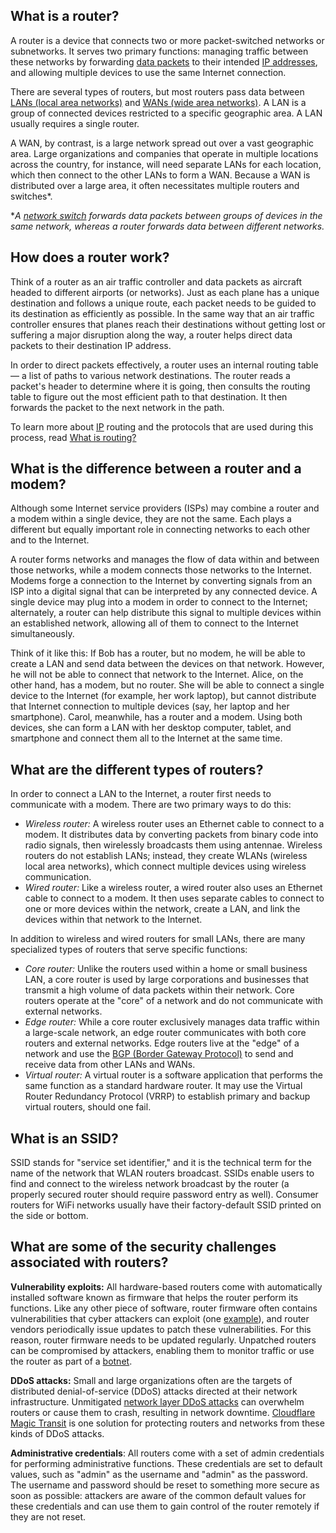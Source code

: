 ## What is a router?

A router is a device that connects two or more packet-switched networks or subnetworks. It serves two primary functions: managing traffic between these networks by forwarding [data packets](https://www.cloudflare.com/learning/network-layer/what-is-a-packet/) to their intended [IP addresses](https://www.cloudflare.com/learning/dns/glossary/what-is-my-ip-address/), and allowing multiple devices to use the same Internet connection.

There are several types of routers, but most routers pass data between [LANs (local area networks)](https://www.cloudflare.com/learning/network-layer/what-is-a-lan/) and [WANs (wide area networks)](https://www.cloudflare.com/learning/network-layer/what-is-a-wan/). A LAN is a group of connected devices restricted to a specific geographic area. A LAN usually requires a single router.

A WAN, by contrast, is a large network spread out over a vast geographic area. Large organizations and companies that operate in multiple locations across the country, for instance, will need separate LANs for each location, which then connect to the other LANs to form a WAN. Because a WAN is distributed over a large area, it often necessitates multiple routers and switches*.

*_A [network switch](https://www.cloudflare.com/learning/network-layer/what-is-a-network-switch/) forwards data packets between groups of devices in the same network, whereas a router forwards data between different networks._

## How does a router work?

Think of a router as an air traffic controller and data packets as aircraft headed to different airports (or networks). Just as each plane has a unique destination and follows a unique route, each packet needs to be guided to its destination as efficiently as possible. In the same way that an air traffic controller ensures that planes reach their destinations without getting lost or suffering a major disruption along the way, a router helps direct data packets to their destination IP address.

In order to direct packets effectively, a router uses an internal routing table — a list of paths to various network destinations. The router reads a packet's header to determine where it is going, then consults the routing table to figure out the most efficient path to that destination. It then forwards the packet to the next network in the path.

To learn more about [IP](https://www.cloudflare.com/learning/network-layer/internet-protocol/) routing and the protocols that are used during this process, read [What is routing?](https://www.cloudflare.com/learning/network-layer/what-is-routing/)

## What is the difference between a router and a modem?

Although some Internet service providers (ISPs) may combine a router and a modem within a single device, they are not the same. Each plays a different but equally important role in connecting networks to each other and to the Internet.

A router forms networks and manages the flow of data within and between those networks, while a modem connects those networks to the Internet. Modems forge a connection to the Internet by converting signals from an ISP into a digital signal that can be interpreted by any connected device. A single device may plug into a modem in order to connect to the Internet; alternately, a router can help distribute this signal to multiple devices within an established network, allowing all of them to connect to the Internet simultaneously.

Think of it like this: If Bob has a router, but no modem, he will be able to create a LAN and send data between the devices on that network. However, he will not be able to connect that network to the Internet. Alice, on the other hand, has a modem, but no router. She will be able to connect a single device to the Internet (for example, her work laptop), but cannot distribute that Internet connection to multiple devices (say, her laptop and her smartphone). Carol, meanwhile, has a router and a modem. Using both devices, she can form a LAN with her desktop computer, tablet, and smartphone and connect them all to the Internet at the same time.

## What are the different types of routers?

In order to connect a LAN to the Internet, a router first needs to communicate with a modem. There are two primary ways to do this:

- _Wireless router:_ A wireless router uses an Ethernet cable to connect to a modem. It distributes data by converting packets from binary code into radio signals, then wirelessly broadcasts them using antennae. Wireless routers do not establish LANs; instead, they create WLANs (wireless local area networks), which connect multiple devices using wireless communication.
- _Wired router:_ Like a wireless router, a wired router also uses an Ethernet cable to connect to a modem. It then uses separate cables to connect to one or more devices within the network, create a LAN, and link the devices within that network to the Internet.

In addition to wireless and wired routers for small LANs, there are many specialized types of routers that serve specific functions:

- _Core router:_ Unlike the routers used within a home or small business LAN, a core router is used by large corporations and businesses that transmit a high volume of data packets within their network. Core routers operate at the "core" of a network and do not communicate with external networks.
- _Edge router:_ While a core router exclusively manages data traffic within a large-scale network, an edge router communicates with both core routers and external networks. Edge routers live at the "edge" of a network and use the [BGP (Border Gateway Protocol)](https://www.cloudflare.com/learning/security/glossary/what-is-bgp/) to send and receive data from other LANs and WANs.
- _Virtual router:_ A virtual router is a software application that performs the same function as a standard hardware router. It may use the Virtual Router Redundancy Protocol (VRRP) to establish primary and backup virtual routers, should one fail.

## What is an SSID?

SSID stands for "service set identifier," and it is the technical term for the name of the network that WLAN routers broadcast. SSIDs enable users to find and connect to the wireless network broadcast by the router (a properly secured router should require password entry as well). Consumer routers for WiFi networks usually have their factory-default SSID printed on the side or bottom.

## What are some of the security challenges associated with routers?

**Vulnerability exploits:** All hardware-based routers come with automatically installed software known as firmware that helps the router perform its functions. Like any other piece of software, router firmware often contains vulnerabilities that cyber attackers can exploit (one [example](https://threatpost.com/netgear-zero-day-takeover-routers/156744/)), and router vendors periodically issue updates to patch these vulnerabilities. For this reason, router firmware needs to be updated regularly. Unpatched routers can be compromised by attackers, enabling them to monitor traffic or use the router as part of a [botnet](https://www.cloudflare.com/learning/ddos/what-is-a-ddos-botnet/).

**DDoS attacks:** Small and large organizations often are the targets of distributed denial-of-service (DDoS) attacks directed at their network infrastructure. Unmitigated [network layer DDoS attacks](https://www.cloudflare.com/learning/ddos/layer-3-ddos-attacks/) can overwhelm routers or cause them to crash, resulting in network downtime. [Cloudflare Magic Transit](https://www.cloudflare.com/magic-transit/) is one solution for protecting routers and networks from these kinds of DDoS attacks.

**Administrative credentials**: All routers come with a set of admin credentials for performing administrative functions. These credentials are set to default values, such as "admin" as the username and "admin" as the password. The username and password should be reset to something more secure as soon as possible: attackers are aware of the common default values for these credentials and can use them to gain control of the router remotely if they are not reset.
